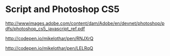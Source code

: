 # Script and Photoshop CS5

http://wwwimages.adobe.com/content/dam/Adobe/en/devnet/photoshop/pdfs/photoshop_cs5_javascript_ref.pdf

http://codepen.io/mikelothar/pen/RNJXrQ

http://codepen.io/mikelothar/pen/LELRqQ